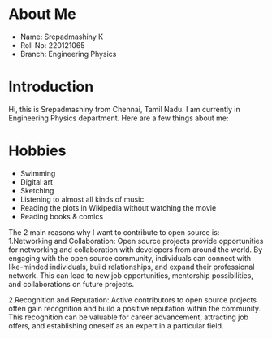 # About Me

- Name: Srepadmashiny K
- Roll No: 220121065
- Branch: Engineering Physics

# Introduction

Hi, this is Srepadmashiny from Chennai, Tamil Nadu. I am currently in Engineering Physics department. Here are a few things about me:

# Hobbies

- Swimming
- Digital art
- Sketching
- Listening to almost all kinds of music
- Reading the plots in Wikipedia without watching the movie
- Reading books & comics

The 2 main reasons why I want to contribute to open source is:
1.Networking and Collaboration: Open source projects provide opportunities for networking and collaboration with developers from around the world. By engaging with the open source community, individuals can connect with like-minded individuals, build relationships, and expand their professional network. This can lead to new job opportunities, mentorship possibilities, and collaborations on future projects.

2.Recognition and Reputation: Active contributors to open source projects often gain recognition and build a positive reputation within the community. This recognition can be valuable for career advancement, attracting job offers, and establishing oneself as an expert in a particular field.

